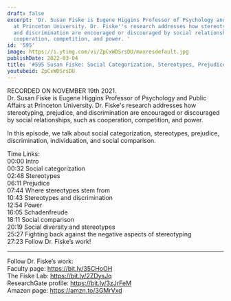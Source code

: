 ```yaml
---
draft: false
excerpt: 'Dr. Susan Fiske is Eugene Higgins Professor of Psychology and Public Affairs
  at Princeton University. Dr. Fiske''s research addresses how stereotyping, prejudice,
  and discrimination are encouraged or discouraged by social relationships, such as
  cooperation, competition, and power. '
id: '595'
image: https://i.ytimg.com/vi/ZpCxWDSrsDU/maxresdefault.jpg
publishDate: 2022-03-04
title: '#595 Susan Fiske: Social Categorization, Stereotypes, Prejudice, and Discrimination'
youtubeid: ZpCxWDSrsDU
---
```

<div class="timelinks">

RECORDED ON NOVEMBER 19th 2021.  
Dr. Susan Fiske is Eugene Higgins Professor of Psychology and Public Affairs at Princeton University. Dr. Fiske's research addresses how stereotyping, prejudice, and discrimination are encouraged or discouraged by social relationships, such as cooperation, competition, and power. 

In this episode, we talk about social categorization, stereotypes, prejudice, discrimination, individuation, and social comparison.

Time Links:  
<time>00:00</time> Intro  
<time>00:32</time> Social categorization  
<time>02:48</time> Stereotypes  
<time>06:11</time> Prejudice  
<time>07:44</time> Where stereotypes stem from  
<time>10:43</time> Stereotypes and discrimination  
<time>12:54</time> Power  
<time>16:05</time> Schadenfreude  
<time>18:11</time> Social comparison  
<time>20:19</time> Social diversity and stereotypes  
<time>25:27</time> Fighting back against the negative aspects of stereotyping  
<time>27:23</time> Follow Dr. Fiske’s work!

---

Follow Dr. Fiske’s work:  
Faculty page: https://bit.ly/35CHoOH  
The Fiske Lab: https://bit.ly/2ZDysJq  
ResearchGate profile: https://bit.ly/3zJrFeM  
Amazon page: https://amzn.to/3GMrVxd
</div>

